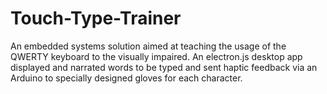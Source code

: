 # Touch-Type-Trainer
An embedded systems solution aimed at teaching the usage of the QWERTY keyboard to the visually impaired. An electron.js desktop app displayed and narrated words to be typed and sent haptic feedback via an Arduino to specially designed gloves for each character.
